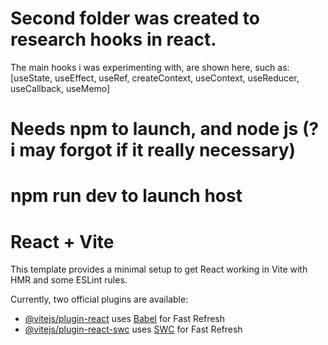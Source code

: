 # Second folder was created to research hooks in react.

The main hooks i was experimenting with, are shown here, such as: [useState, useEffect, useRef, createContext, useContext, useReducer, useCallback, useMemo]

# Needs npm to launch, and node js (? i may forgot if it really necessary)
# npm run dev to launch host

# React + Vite

This template provides a minimal setup to get React working in Vite with HMR and some ESLint rules.

Currently, two official plugins are available:

- [@vitejs/plugin-react](https://github.com/vitejs/vite-plugin-react/blob/main/packages/plugin-react) uses [Babel](https://babeljs.io/) for Fast Refresh
- [@vitejs/plugin-react-swc](https://github.com/vitejs/vite-plugin-react/blob/main/packages/plugin-react-swc) uses [SWC](https://swc.rs/) for Fast Refresh
